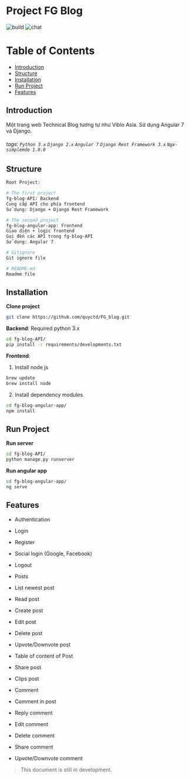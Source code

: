 Project FG Blog
===
![build](https://img.shields.io/appveyor/ci/:user/:repo.svg)
![chat](https://img.shields.io/discord/:serverId.svg)


Table of Contents
=================

* [Introduction](#introduction)
* [Structure](#structure)
* [Installation](#installation)
* [Run Project](#run-project)
* [Features](#features)

## Introduction

Một trang web Technical Blog tương tự như Viblo Asia. Sử dụng Angular 7 và Django. 

###### tags: `Python 3.x` `Django 2.x` `Angular 7` `Django Rest Framework 3.x` `Ngx-simplemde 1.0.0`

Structure
---

```zsh
Root Project:

# The first project
fg-blog-API: Backend
Cung cấp API cho phía frontend
Sử dụng: Django + Django Rest Framework

# The second project
fg-blog-angular-app: Frontend
Giao diện + logic frontend
Gọi đến các API trong fg-blog-API
Sử dụng: Angular 7

# Gitignore
Git ignore file

# README.md
Readme file
```


Installation
---
**Clone project**
```bash
git clone https://github.com/quyctd/FG_blog.git
```

**Backend**: Required python 3.x
```bash
cd fg-blog-API/
pip install -r requirements/developments.txt
```

**Frontend**:
1. Install node js

```bash
brew update
brew install node
```

2. Install dependency modules
```bash
cd fg-blog-angular-app/
npm install
```

Run Project
---
**Run server**
```bash
cd fg-blog-API/
python manage.py runserver
```

**Run angular app**
```bash
cd fg-blog-angular-app/
ng serve
```

## Features

* Authentication
* Login
* Register
* Social login (Google, Facebook)
* Logout

* Posts
* List newest post
* Read post
* Create post
* Edit post
* Delete post
* Upvote/Downvote post
* Table of content of Post
* Share post
* Clips post

* Comment
* Comment in post
* Reply comment
* Edit comment
* Delete comment
* Share comment
* Upvote/Downvote comment



> This document is still in development.
